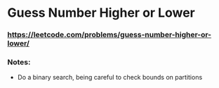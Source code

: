 # Guess Number Higher or Lower

### https://leetcode.com/problems/guess-number-higher-or-lower/

### Notes:

* Do a binary search, being careful to check bounds on partitions